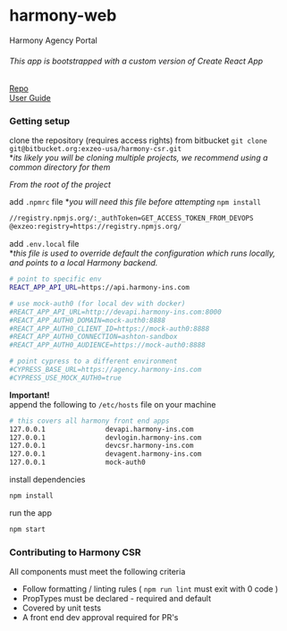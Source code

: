 # harmony-web
Harmony Agency Portal

###### This app is bootstrapped with a custom version of Create React App
[Repo](https://github.com/facebook/create-react-app)  
[User Guide](https://facebook.github.io/create-react-app/)

### Getting setup
clone the repository (requires access rights) from bitbucket
`git clone git@bitbucket.org:exzeo-usa/harmony-csr.git`  
*_its likely you will be cloning multiple projects, we recommend using a common directory for them_

*From the root of the project*

add `.npmrc` file **you will need this file before attempting* `npm install`
```bash
//registry.npmjs.org/:_authToken=GET_ACCESS_TOKEN_FROM_DEVOPS
@exzeo:registry=https://registry.npmjs.org/
```

add `.env.local` file  
**this file is used to override default the configuration which runs locally, and points to a local Harmony backend.*  
```.bash
# point to specific env
REACT_APP_API_URL=https://api.harmony-ins.com

# use mock-auth0 (for local dev with docker)
#REACT_APP_API_URL=http://devapi.harmony-ins.com:8000
#REACT_APP_AUTH0_DOMAIN=mock-auth0:8888
#REACT_APP_AUTH0_CLIENT_ID=https://mock-auth0:8888
#REACT_APP_AUTH0_CONNECTION=ashton-sandbox
#REACT_APP_AUTH0_AUDIENCE=https://mock-auth0:8888

# point cypress to a different environment
#CYPRESS_BASE_URL=https://agency.harmony-ins.com
#CYPRESS_USE_MOCK_AUTH0=true
```

**Important!**  
append the following to `/etc/hosts` file on your machine
```bash
# this covers all harmony front end apps
127.0.0.1               devapi.harmony-ins.com
127.0.0.1               devlogin.harmony-ins.com
127.0.0.1               devcsr.harmony-ins.com
127.0.0.1               devagent.harmony-ins.com
127.0.0.1               mock-auth0
```

install dependencies
```bash
npm install
```

run the app
```bash
npm start
```

### Contributing to Harmony CSR

All components must meet the following criteria
* Follow formatting / linting rules ( `npm run lint` must exit with 0 code )
* PropTypes must be declared - required and default
* Covered by unit tests
* A front end dev approval required for PR's
